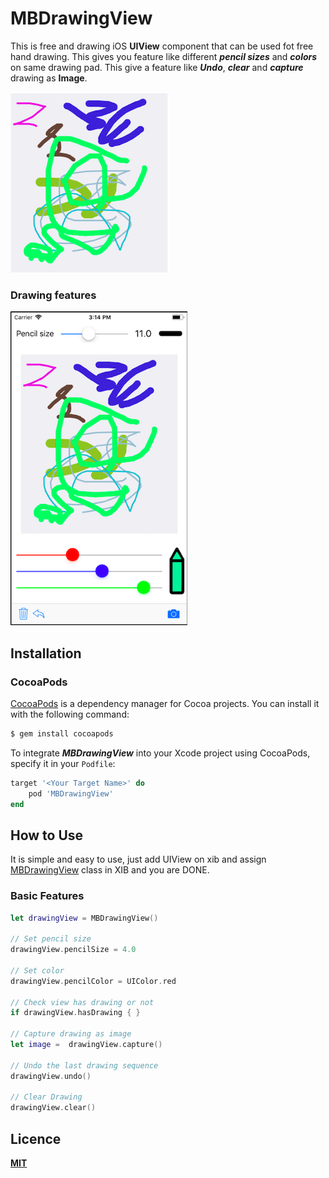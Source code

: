 # MBDrawingView
This is free and drawing iOS **UIView** component that can be used fot free hand drawing. This gives you feature like different ***pencil sizes*** and ***colors*** on same drawing pad. This give a feature like ***Undo***, ***clear*** and ***capture*** drawing as **Image**.

![](Images/image1.png)

### Drawing features


![](Images/image2.png)

## Installation

### CocoaPods

[CocoaPods](http://cocoapods.org) is a dependency manager for Cocoa projects. You can install it with the following command:

```bash
$ gem install cocoapods
```

To integrate ***MBDrawingView*** into your Xcode project using CocoaPods, specify it in your `Podfile`:

```ruby
target '<Your Target Name>' do
    pod 'MBDrawingView'
end
```

## How to Use
It is simple and easy to use, just add UIView on xib and assign [MBDrawingView](Source/MBDrawingView.swift) class in XIB and you are DONE.

### Basic Features

```swift
let drawingView = MBDrawingView()

// Set pencil size
drawingView.pencilSize = 4.0

// Set color
drawingView.pencilColor = UIColor.red

// Check view has drawing or not
if drawingView.hasDrawing { }

// Capture drawing as image
let image =  drawingView.capture()

// Undo the last drawing sequence
drawingView.undo()

// Clear Drawing
drawingView.clear()
```



## Licence

**[MIT](LICENSE)**